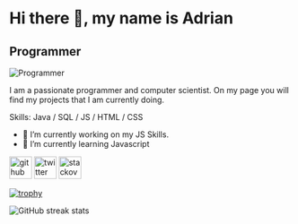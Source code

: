 # Hi there 👋, my name is Adrian
## Programmer
![Programmer](https://www.google.com/imgres?imgurl=https%3A%2F%2Fas1.ftcdn.net%2Fv2%2Fjpg%2F01%2F94%2F01%2F00%2F1000_F_194010093_9tC5JNVsiEOlVDs2F5Y6d0paYrdWTdbT.jpg&imgrefurl=https%3A%2F%2Fstock.adobe.com%2Fde%2Fimages%2Fprogramming-banner-coding-best-programming-languages%2F194010093&tbnid=_2iBzfZJbqvnRM&vet=12ahUKEwjGytKa_Nr6AhUDYBoKHbISBbkQMygAegUIARDVAQ..i&docid=i6VcXZxE8K26EM&w=1000&h=500&q=coding%20banner&client=opera-gx&ved=2ahUKEwjGytKa_Nr6AhUDYBoKHbISBbkQMygAegUIARDVAQ)

I am a passionate programmer and computer scientist. On my page you will find my projects that I am currently doing.

Skills: Java / SQL / JS / HTML / CSS

- 🔭 I’m currently working on my JS Skills. 
- 🌱 I’m currently learning Javascript 


[<img src='https://cdn.jsdelivr.net/npm/simple-icons@3.0.1/icons/github.svg' alt='github' height='40'>](https://github.com/CodingPlaguee)  [<img src='https://cdn.jsdelivr.net/npm/simple-icons@3.0.1/icons/twitter.svg' alt='twitter' height='40'>](https://twitter.com/Adrianschmetera)  [<img src='https://cdn.jsdelivr.net/npm/simple-icons@3.0.1/icons/stackoverflow.svg' alt='stackoverflow' height='40'>](https://stackoverflow.com/users/CodingAdrian)  

[![trophy](https://github-profile-trophy.vercel.app/?username=CodingPlaguee)](https://github.com/ryo-ma/github-profile-trophy)

![GitHub streak stats](https://github-readme-streak-stats.herokuapp.com/?user=CodingPlaguee)  

